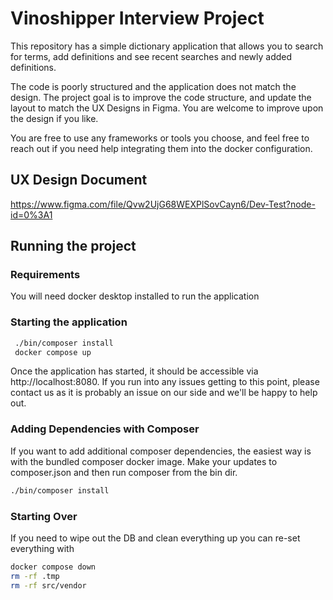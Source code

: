 # Vinoshipper Interview Project
This repository has a simple dictionary application that allows you to search for terms, add definitions and see recent searches and newly added definitions.

The code is poorly structured and the application does not match the design.  The project goal is to improve the code structure, and update the layout to match the UX Designs in Figma. You are welcome to improve upon the design if you like.

You are free to use any frameworks or tools you choose, and feel free to reach out if you need help integrating them into the docker configuration.  

## UX Design Document
https://www.figma.com/file/Qvw2UjG68WEXPlSovCayn6/Dev-Test?node-id=0%3A1

## Running the project

### Requirements
You will need docker desktop installed to run the application

### Starting the application
```bash
 ./bin/composer install
 docker compose up
```

Once the application has started, it should be accessible via http://localhost:8080.  If you run into any issues getting to this point, please contact us as it is probably an issue on our side and we'll be happy to help out.

### Adding Dependencies with Composer
If you want to add additional composer dependencies, the easiest way is with the bundled composer docker image. Make your updates to composer.json and then run composer from the bin dir.

```bash
./bin/composer install
```

### Starting Over
If you need to wipe out the DB and clean everything up you can re-set everything with
```bash
docker compose down
rm -rf .tmp
rm -rf src/vendor
```